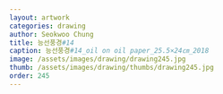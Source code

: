 ```yaml
---
layout: artwork 
categories: drawing 
author: Seokwoo Chung 
title: 능선풍경#14 
caption: 능선풍경#14_oil on oil paper_25.5×24㎝_2018 
image: /assets/images/drawing/drawing245.jpg 
thumb: /assets/images/drawing/thumbs/drawing245.jpg 
order: 245 
---
```

